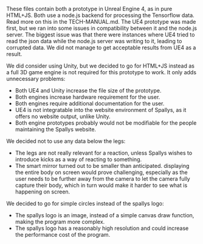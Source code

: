 These files contain both a prototype in Unreal Engine 4, as in pure HTML+JS.
Both use a node.js backend for processing the Tensorflow data. Read more on this in the TECH-MANUAL.md.
The UE4 prototype was made first, but we ran into some issues in compatibility between it and the node.js server.
The biggest issue was that there were instances where UE4 tried to read the json data while the node.js server was writing to it, leading to corrupted data.
We did not manage to get acceptable results from UE4 as a result.

We did consider using Unity, but we decided to go for HTML+JS instead as a full 3D game engine is not required for this prototype to work. It only adds unnecessary problems:
- Both UE4 and Unity increase the file size of the prototype.
- Both engines increase hardware requirement for the user.
- Both engines require additional documentation for the user.
- UE4 is not integratable into the website environment of Spallys, as it offers no website output, unlike Unity.
- Both engine prototypes probably would not be modifiable for the people maintaining the Spallys website.

We decided not to use any data below the legs:
- The legs are not really relevant for a reaction, unless Spallys wishes to introduce kicks as a way of reacting to something.
- The smart mirror turned out to be smaller than anticipated. displaying the entire body on screen would prove challenging,
especially as the user needs to be further away from the camera to let the camera fully capture their body, which in turn would make it harder to see what is happening on screen.

We decided to go for simple circles instead of the spallys logo:
- The spallys logo is an image, instead of a simple canvas draw function, making the program more complex.
- The spallys logo has a reasonably high resolution and could increase the performance cost of the program.